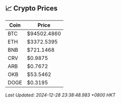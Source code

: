 ## 📈 Crypto Prices

| Coin | Price |
| ---- | ----- |
| BTC | $94502.4860 |
| ETH | $3372.5395 |
| BNB | $721.1468 |
| CRV | $0.9875 |
| ARB | $0.7672 |
| OKB | $53.5462 |
| DOGE | $0.3195 |

_Last Updated: 2024-12-28 23:38:48.983 +0800 HKT_